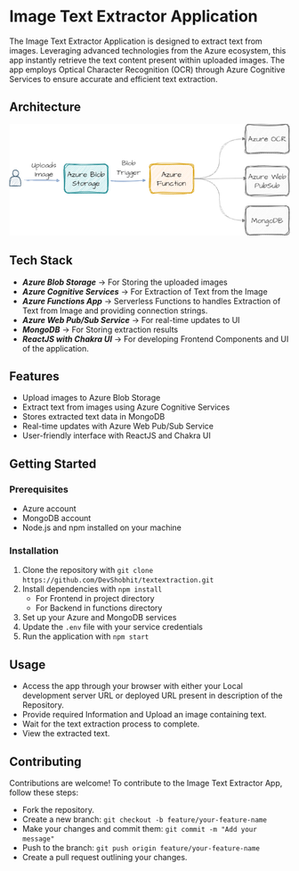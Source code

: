 # Image Text Extractor Application

The Image Text Extractor Application is designed to extract text from images. Leveraging advanced technologies from the Azure ecosystem, this app instantly retrieve the text content present within uploaded images. The app employs Optical Character Recognition (OCR) through Azure Cognitive Services to ensure accurate and efficient text extraction.

## Architecture

![](src/assets/images/architecture.png)

## Tech Stack

- **_Azure Blob Storage_** -> For Storing the uploaded images
- **_Azure Cognitive Services_** -> For Extraction of Text from the Image
- **_Azure Functions App_** -> Serverless Functions to handles Extraction of Text from Image and providing connection strings.
- **_Azure Web Pub/Sub Service_** -> For real-time updates to UI
- **_MongoDB_** -> For Storing extraction results
- **_ReactJS with Chakra UI_** -> For developing Frontend Components and UI of the application.

## Features

- Upload images to Azure Blob Storage
- Extract text from images using Azure Cognitive Services
- Stores extracted text data in MongoDB
- Real-time updates with Azure Web Pub/Sub Service
- User-friendly interface with ReactJS and Chakra UI

## Getting Started

### Prerequisites

- Azure account
- MongoDB account
- Node.js and npm installed on your machine

### Installation

1. Clone the repository with `git clone https://github.com/DevShobhit/textextraction.git`
2. Install dependencies with `npm install`
   - For Frontend in project directory
   - For Backend in functions directory
3. Set up your Azure and MongoDB services
4. Update the `.env` file with your service credentials
5. Run the application with `npm start`

## Usage

- Access the app through your browser with either your Local development server URL or deployed URL present in description of the Repository.
- Provide required Information and Upload an image containing text.
- Wait for the text extraction process to complete.
- View the extracted text.

## Contributing

Contributions are welcome! To contribute to the Image Text Extractor App, follow these steps:

- Fork the repository.
- Create a new branch: `git checkout -b feature/your-feature-name`
- Make your changes and commit them: `git commit -m "Add your message"`
- Push to the branch: `git push origin feature/your-feature-name`
- Create a pull request outlining your changes.
